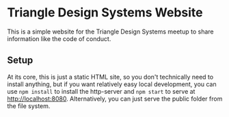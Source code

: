 # Triangle Design Systems Website

This is a simple website for the Triangle Design Systems meetup to share information like the code of conduct.

## Setup

At its core, this is just a static HTML site, so you don't technically need to install anything, but if you want relatively easy local development, you can use `npm install` to install the http-server and `npm start` to serve at [http://localhost:8080](http://localhost:8080). Alternatively, you can just serve the public folder from the file system.
